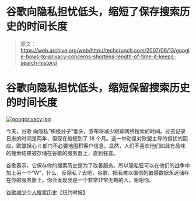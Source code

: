 # 谷歌向隐私担忧低头，缩短了保存搜索历史的时间长度

> 原文：<https://web.archive.org/web/http://techcrunch.com/2007/06/13/google-bows-to-privacy-concerns-shortens-length-of-time-it-keeps-search-history/>

# 谷歌向隐私担忧低头，缩短保留搜索历史的时间长度

[![googprivacy.jpg](img/8f58d6b16a4f5b994635ee82ec96e500.png)](https://web.archive.org/web/20201031155857/https://beta.techcrunch.com/wp-content/uploads/2007/06/googprivacy.jpg "googprivacy.jpg")

今天，谷歌 向隐私“积极分子”低头，宣布将减少跟踪网络搜索的时间。过去记录日志的时间是两年，但现在缩短到了 18 个月。这一举动是对欧盟主导的担忧的回应，欧盟担心 it 部门不必要地囤积客户信息。显然，人们不喜欢他们如此有品味的搜索结果被存储在谷歌的服务器上，直到狂喜。

谷歌表示，它保存你的搜索历史是为了改善服务。所以隐私狂可以在他们的战争中加上另一个“W”，什么，反隐私？去吧，谷歌，把我难以置信的敏感数据永远储存在你的服务器上。你会发现我是一个非常非常无趣的人。谢谢你。

[谷歌减少个人搜索历史](https://web.archive.org/web/20201031155857/http://www.nytimes.com/2007/06/13/technology/13google.html?ref=technology)【纽约时报】